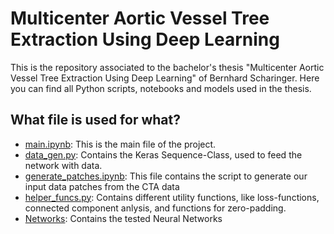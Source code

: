 # Multicenter Aortic Vessel Tree Extraction Using Deep Learning 

This is the repository associated to the bachelor's thesis "Multicenter Aortic Vessel Tree Extraction Using Deep Learning" of Bernhard Scharinger. Here you can find all Python scripts, notebooks and models used in the thesis.

## What file is used for what?
- [main.ipynb](/main.ipynb): This is the main file of the project.
- [data_gen.py](/data_gen.py): Contains the Keras Sequence-Class, used to feed the network with data.
- [generate_patches.ipynb](/generate_patches.ipynb): This file contains the script to generate our input data patches from the CTA data
- [helper_funcs.py](/helper_funcs.py): Contains different utility functions, like loss-functions, connected component anlysis, and functions for zero-padding.
- [Networks](/Networks/): Contains the tested Neural Networks
